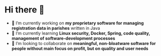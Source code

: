 # Hi there 👋

- 🔭 I’m currently working on **my proprietary software for managing registration data in parishes** written in Java
- 🤔 I’m currently learning **Linux security, Docker, Spring, code quality, management of software-development processes**
- 👯 I’m looking to collaborate on **meaningful, non-bloatware software for people without main focus on profit, but on quality and user needs** 
